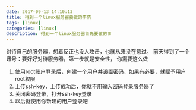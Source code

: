```yaml
---
date: 2017-09-13 14:10:13
title: 得到一个linux服务器要做的事情
tags: [linux]
categories: [linux]
description: 得到一个linux服务器首先要做的事
---
```


对待自己的服务器，想着反正也没人攻击，也就从来没在意过。
前天得到了一个讯号：要好好对待服务器，第一步就是安全性， 你需要这么做

1. 使用root账户登录后，创建一个用户并设置密码，如果有必要，就赋予用户root权限
2. 上传ssh-key，上传成功后，你就不用输入密码登录服务器了
3. 关闭密码登录，打开ssh-key登录
4. 以后就使用你新建的用户登录吧
